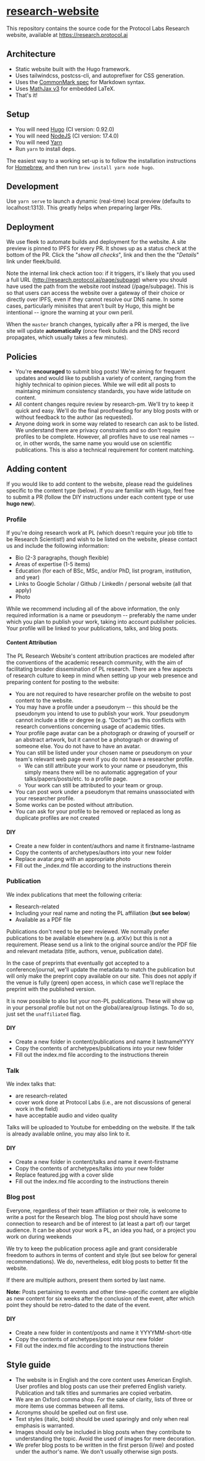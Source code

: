 # [research-website](https://research.protocol.ai)

This repository contains the source code for the Protocol Labs Research website, available at https://research.protocol.ai

## Architecture

- Static website built with the Hugo framework.
- Uses tailwindcss, postcss-cli, and autoprefixer for CSS generation.
- Uses the [CommonMark spec](https://spec.commonmark.org/0.29/) for Markdown syntax.
- Uses [MathJax v3](https://www.mathjax.org/#gettingstarted) for embedded LaTeX.
- That's it!

## Setup

- You will need [Hugo](https://gohugo.io/) (CI version: 0.92.0)
- You will need [NodeJS](https://nodejs.org/en/) (CI version: 17.4.0)
- You will need [Yarn](https://yarnpkg.com/lang/en/)
- Run `yarn` to install deps.

The easiest way to a working set-up is to follow the installation instructions for [Homebrew](https://brew.sh/), and then run `brew install yarn node hugo`.

## Development

Use `yarn serve` to launch a dynamic (real-time) local preview (defaults to localhost:1313). This greatly helps when preparing larger PRs.

## Deployment

We use fleek to automate builds and deployment for the website. A site preview is pinned to IPFS for every PR. It shows up as a status check at the bottom of the PR. Click the "_show all checks_", link and then the the "_Details_" link under fleek/build.

Note the internal link check action too: if it triggers, it's likely that you used a full URL (http://research.protocol.ai/page/subpage) where you should have used the path from the website root instead (/page/subpage). This is so that users can access the website over a gateway of their choice or directly over IPFS, even if they cannot resolve our DNS name. In some cases, particularly minisites that aren't built by Hugo, this might be intentional -- ignore the warning at your own peril.

When the `master` branch changes, typically after a PR is merged, the live site will update **automatically** (once fleek builds and the DNS record propagates, which usually takes a few minutes).


## Policies

- You're **encouraged** to submit blog posts! We're aiming for frequent updates and would like to publish a variety of content, ranging from the highly technical to opinion pieces. While we will edit all posts to maintaing minimum consistency standards, you have wide latitude on content.
- All content changes require review by research-pm. We'll try to keep it quick and easy. We'll do the final proofreading for any blog posts with or without feedback to the author (as requested).
- Anyone doing work in some way related to research can ask to be listed. We understand there are privacy constraints and so don't require profiles to be complete. However, all profiles have to use real names -- or, in other words, the same name you would use on scientific publications. This is also a technical requirement for content matching.

## Adding content

If you would like to add content to the website, please read the guidelines specific to the content type (below). If you are familiar with Hugo, feel free to submit a PR (follow the DIY instructions under each content type or use **hugo new**).

### Profile

If you're doing research work at PL (which doesn't require your job title to be Research Scientist!) and wish to be listed on the website, please contact us and include the following information:

* Bio (2-3 paragraphs, though flexible)
* Areas of expertise (1-5 items)
* Education (for each of BSc, MSc, and/or PhD, list program, institution, and year)
* Links to Google Scholar / Github / LinkedIn / personal website (all that apply)
* Photo

While we recommend including all of the above information, the only required information is a name or pseudonym -- preferably the name under which you plan to publish your work, taking into account publisher policies. Your profile will be linked to your publications, talks, and blog posts.

#### Content Attribution

The  PL Research Website's content attribution practices are modeled after the conventions of the academic research community, with the aim of facilitating broader dissemination of PL research. There are a few aspects of research culture to keep in mind when setting up your web presence and preparing content for posting to the website:

* You are not required to have researcher profile on the website to post content to the website.
* You may have a profile under a pseudonym -- this should be the pseudonym you intend to use to publish your work. Your pseudonym cannot include a title or degree (e.g. "Doctor") as this conflicts with research conventions concerning usage of academic titles.
* Your profile page avatar can be a photograph or drawing of yourself or an abstract artwork, but it cannot be a photograph or drawing of someone else. You do not have to have an avatar.
* You can still be listed under your chosen name or pseudonym on your team's relevant web page even if you do not have a researcher profile.
  * We can still attribute your work to your name or pseudonym, this simply means there will be no automatic aggregation of your talks/papers/posts/etc. to a profile page.
  * Your work can still be attributed to your team or group.
* You can post work under a pseudonym that remains unassociated with your researcher profile.
* Some works can be posted without attribution.
* You can ask for your profile to be removed or replaced as long as duplicate profiles are not created

#### **DIY**

* Create a new folder in content/authors and name it firstname-lastname
* Copy the contents of archetypes/authors into your new folder
* Replace avatar.png with an appropriate photo
* Fill out the _index.md file according to the instructions therein

### Publication

We index publications that meet the following criteria:

* Research-related
* Including your real name and noting the PL affiliation (**but see below**)
* Available as a PDF file

Publications don't need to be peer reviewed. We normally prefer publications to be available elsewhere (e.g. arXiv) but this is not a requirement. Please send us a link to the original source and/or the PDF file and relevant metadata (title, authors, venue, publication date).

In the case of preprints that eventually got accepted to a conference/journal, we'll update the metadata to match the publication but will only make the preprint copy available on our site. This does not apply if the venue is fully (green) open access, in which case we'll replace the preprint with the published version.

It is now possible to also list your non-PL publications. These will show up in your personal profile but not on the global/area/group listings. To do so, just set the `unaffiliated` flag.

#### **DIY**

* Create a new folder in content/publications and name it lastnameYYYY
* Copy the contents of archetypes/publications into your new folder
* Fill out the index.md file according to the instructions therein

### Talk

We index talks that:

* are research-related
* cover work done at Protocol Labs (i.e., are not discussions of general work in the field)
* have acceptable audio and video quality

Talks will be uploaded to Youtube for embedding on the website. If the talk is already available online, you may also link to it.

#### **DIY**

* Create a new folder in content/talks and name it event-firstname
* Copy the contents of archetypes/talks into your new folder
* Replace featured.jpg with a cover slide
* Fill out the index.md file according to the instructions therein

### Blog post

Everyone, regardless of their team affiliation or their role, is welcome to write a post for the Research blog. The blog post should have some connection to research and be of interest to (at least a part of) our target audience. It can be about your work a PL, an idea you had, or a project you work on during weekends

We try to keep the publication process agile and grant considerable freedom to authors in terms of content and style (but see below for general recommendations). We do, nevertheless, edit blog posts to better fit the website. 

If there are multiple authors, present them sorted by last name.

**Note:** Posts pertaining to events and other time-specific content are eligible as new content for six weeks after the conclusion of the event, after which point they should be retro-dated to the date of the event. 

#### **DIY**

* Create a new folder in content/posts and name it YYYYMM-short-title
* Copy the contents of archetypes/post into your new folder
* Fill out the index.md file according to the instructions therein

## Style guide

* The website is in English and the core content uses American English. User profiles and blog posts can use their preferred English variety. Publication and talk titles and summaries are copied verbatim.
* We are an Oxford comma shop. For the sake of clarity, lists of three or more items use commas between all items.
* Acronyms should be spelled out on first use.
* Text styles (italic, bold) should be used sparingly and only when real emphasis is warranted.
* Images should only be included in blog posts when they contribute to understanding the topic. Avoid the used of images for mere decoration.
* We prefer blog posts to be written in the first person (I/we) and posted under the author's name. We don't usually otherwise sign posts.
